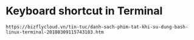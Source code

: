 # Keyboard shortcut in Terminal
`https://bizflycloud.vn/tin-tuc/danh-sach-phim-tat-khi-su-dung-bash-linux-terminal-20180309115743183.htm`
